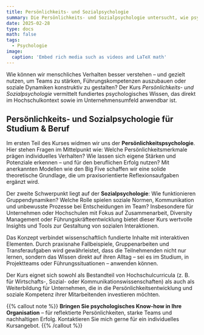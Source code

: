 ```yaml
---
title: Persönlichkeits- und Sozialpsychologie
summary: Die Persönlichkeits- und Sozialpsychologie untersucht, wie psychologische und soziale Prozesse das menschliche Verhalten und Erleben beeinflussen.
date: 2025-02-28
type: docs
math: false
tags:
  - Psychologie
image:
  caption: 'Embed rich media such as videos and LaTeX math'
---
```


Wie können wir menschliches Verhalten besser verstehen – und gezielt nutzen, um Teams zu stärken, Führungskompetenzen auszubauen oder soziale Dynamiken konstruktiv zu gestalten? Der Kurs _Persönlichkeits- und Sozialpsychologie_ vermittelt fundiertes psychologisches Wissen, das direkt im Hochschulkontext sowie im Unternehmensumfeld anwendbar ist.


## Persönlichkeits- und Sozialpsychologie für Studium & Beruf

Im ersten Teil des Kurses widmen wir uns der **Persönlichkeitspsychologie**. Hier stehen Fragen im Mittelpunkt wie: Welche Persönlichkeitsmerkmale prägen individuelles Verhalten? Wie lassen sich eigene Stärken und Potenziale erkennen – und für den beruflichen Erfolg nutzen? Mit anerkannten Modellen wie den Big Five schaffen wir eine solide theoretische Grundlage, die um praxisorientierte Reflexionsaufgaben ergänzt wird.

Der zweite Schwerpunkt liegt auf der **Sozialpsychologie**: Wie funktionieren Gruppendynamiken? Welche Rolle spielen soziale Normen, Kommunikation und unbewusste Prozesse bei Entscheidungen im Team? Insbesondere für Unternehmen oder Hochschulen mit Fokus auf Zusammenarbeit, Diversity Management oder Führungskräfteentwicklung bietet dieser Kurs wertvolle Insights und Tools zur Gestaltung von sozialen Interaktionen.

Das Konzept verbindet wissenschaftlich fundierte Inhalte mit interaktiven Elementen. Durch praxisnahe Fallbeispiele, Gruppenarbeiten und Transferaufgaben wird gewährleistet, dass die Teilnehmenden nicht nur lernen, sondern das Wissen direkt auf ihren Alltag – sei es im Studium, in Projektteams oder Führungssituationen – anwenden können.

Der Kurs eignet sich sowohl als Bestandteil von Hochschulcurricula (z. B. für Wirtschafts-, Sozial- oder Kommunikationswissenschaften) als auch als Weiterbildung für Unternehmen, die in die Persönlichkeitsentwicklung und soziale Kompetenz ihrer Mitarbeitenden investieren möchten.


{{% callout note %}}
**Bringen Sie psychologisches Know-how in Ihre Organisation** – für reflektierte Persönlichkeiten, starke Teams und nachhaltigen Erfolg. 
Kontaktieren Sie mich gerne für ein individuelles Kursangebot.
{{% /callout %}}